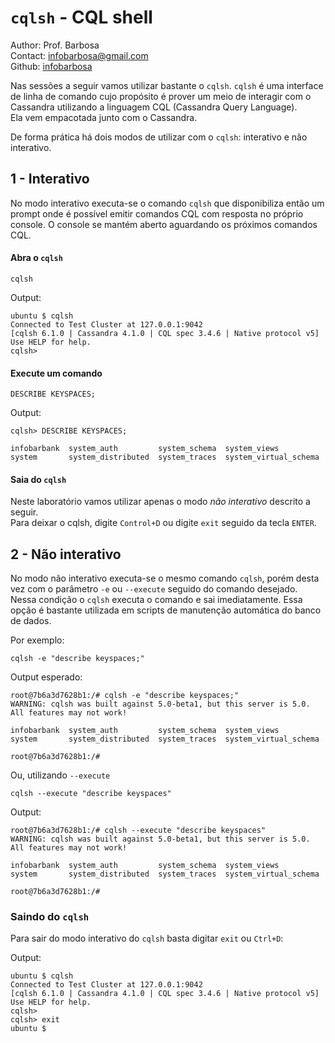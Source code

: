 # `cqlsh` - CQL shell
Author: Prof. Barbosa<br>
Contact: infobarbosa@gmail.com<br>
Github: [infobarbosa](https://github.com/infobarbosa)

Nas sessões a seguir vamos utilizar bastante o `cqlsh`.
`cqlsh` é uma interface de linha de comando cujo propósito é prover um meio de interagir com o Cassandra utilizando a linguagem CQL (Cassandra Query Language).<br>
Ela vem empacotada junto com o Cassandra.

De forma prática há dois modos de utilizar com o `cqlsh`: interativo e não interativo.

## 1 - Interativo
No modo interativo executa-se o comando `cqlsh` que disponibiliza então um prompt onde é possível emitir comandos CQL com resposta no próprio console.
O console se mantém aberto aguardando os próximos comandos CQL.

#### Abra o `cqlsh`
```
cqlsh
```

Output:
```
ubuntu $ cqlsh
Connected to Test Cluster at 127.0.0.1:9042
[cqlsh 6.1.0 | Cassandra 4.1.0 | CQL spec 3.4.6 | Native protocol v5]
Use HELP for help.
cqlsh> 
```

#### Execute um comando
```
DESCRIBE KEYSPACES;
```

Output:
```
cqlsh> DESCRIBE KEYSPACES;

infobarbank  system_auth         system_schema  system_views
system       system_distributed  system_traces  system_virtual_schema
``` 

#### Saia do `cqlsh`
Neste laboratório vamos utilizar apenas o modo *não interativo* descrito a seguir.<br>
Para deixar o cqlsh, digite `Control+D` ou digite `exit` seguido da tecla `ENTER`.

## 2 - Não interativo
No modo não interativo executa-se o mesmo comando `cqlsh`, porém desta vez com o parâmetro `-e` ou `--execute` seguido do comando desejado.<br>
Nessa condição o `cqlsh` executa o comando e sai imediatamente.
Essa opção é bastante utilizada em scripts de manutenção automática do banco de dados.

Por exemplo:
```
cqlsh -e "describe keyspaces;"
```

Output esperado:
```
root@7b6a3d7628b1:/# cqlsh -e "describe keyspaces;"
WARNING: cqlsh was built against 5.0-beta1, but this server is 5.0.  All features may not work!

infobarbank  system_auth         system_schema  system_views
system       system_distributed  system_traces  system_virtual_schema

root@7b6a3d7628b1:/#
```

Ou, utilizando `--execute`
```
cqlsh --execute "describe keyspaces"
```

Output:
```
root@7b6a3d7628b1:/# cqlsh --execute "describe keyspaces"
WARNING: cqlsh was built against 5.0-beta1, but this server is 5.0.  All features may not work!

infobarbank  system_auth         system_schema  system_views
system       system_distributed  system_traces  system_virtual_schema

root@7b6a3d7628b1:/#
```

### Saindo do `cqlsh`
Para sair do modo interativo do `cqlsh` basta digitar `exit` ou `Ctrl+D`:

Output:
```
ubuntu $ cqlsh
Connected to Test Cluster at 127.0.0.1:9042
[cqlsh 6.1.0 | Cassandra 4.1.0 | CQL spec 3.4.6 | Native protocol v5]
Use HELP for help.
cqlsh> 
cqlsh> exit
ubuntu $ 
```
